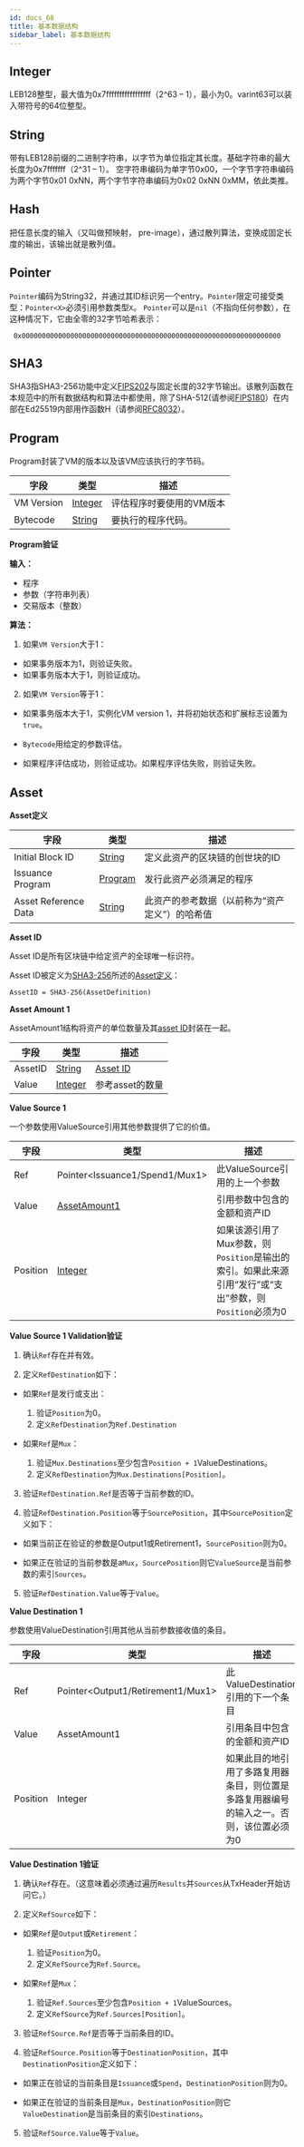 ```yaml
---
id: docs_68
title: 基本数据结构
sidebar_label: 基本数据结构
---
```


## Integer

LEB128整型，最大值为0x7fffffffffffffffff（2^63 – 1），最小为0。varint63可以装入带符号的64位整型。

## String

带有LEB128前缀的二进制字符串，以字节为单位指定其长度。基础字符串的最大长度为0x7fffffff（2^31 – 1）。
空字符串编码为单字节0x00，一个字节字符串编码为两个字节0x01 0xNN，两个字节字符串编码为0x02 0xNN 0xMM，依此类推。

## Hash

把任意长度的输入（又叫做预映射， pre-image），通过散列算法，变换成固定长度的输出，该输出就是散列值。

## Pointer

`Pointer`编码为String32，并通过其ID标识另一个entry。`Pointer`限定可接受类型：`Pointer<X>`必须引用参数类型`X`。
`Pointer`可以是`nil`（不指向任何参数），在这种情况下，它由全零的32字节哈希表示：

     0x0000000000000000000000000000000000000000000000000000000000000000

## SHA3

SHA3指SHA3​​-256功能中定义[FIPS202](https://dx.doi.org/10.6028/NIST.FIPS.202)与固定长度的32字节输出。该散列函数在本规范中的所有数据结构和算法中都使用，除了SHA-512(请参阅[FIPS180](http://csrc.nist.gov/publications/fips/fips180-2/fips180-2withchangenotice.pdf)）在内部在Ed25519内部用作函数H（请参阅[RFC8032](https://tools.ietf.org/html/rfc8032)）。

## Program

Program封装了VM的版本以及该VM应该执行的字节码。

| 字段 | 类型 | 描述 | 
| --- | --- |--- |
| VM Version |	[Integer](#integer)	| 评估程序时要使用的VM版本|
| Bytecode | [String](#string) | 要执行的程序代码。

**Program验证**

**输入：**

-  程序
-  参数（字符串列表）
-  交易版本（整数）

**算法：**

1. 如果`VM Version`大于1：

- 如果事务版本为1，则验证失败。
- 如果事务版本大于1，则验证成功。

2. 如果`VM Version`等于1：

- 如果事务版本大于1，实例化VM version 1，并将初始状态和扩展标志设置为`true`。

- `Bytecode`用给定的参数评估。

- 如果程序评估成功，则验证成功。如果程序评估失败，则验证失败。

## Asset

**Asset定义**


| 字段 | 类型 | 描述 | 
| --- | --- |--- |
|Initial Block ID	| [String](#string) | 定义此资产的区块链的创世块的ID|
|Issuance Program	| [Program](#program) |	发行此资产必须满足的程序|
|Asset Reference Data | [String](#string) |	此资产的参考数据（以前称为“资产定义”）的哈希值|

**Asset ID**

Asset ID是所有区块链中给定资产的全球唯一标识符。

Asset ID被定义为[SHA3-256](#sha3)所述的[Asset定义](#asset定义)：

    AssetID = SHA3-256(AssetDefinition)

**Asset Amount 1**

AssetAmount1结构将资产的单位数量及其[asset ID](#asset-id)封装在一起。

| 字段 | 类型 | 描述 | 
| --- | --- |--- |
|AssetID | [String](#string) | [Asset ID](#asset-id)|
|Value | [Integer](#integer) | 参考asset的数量|

**Value Source 1**

一个参数使用ValueSource引用其他参数提供了它的价值。

| 字段 | 类型 | 描述 | 
| --- | --- |--- |
| Ref  | Pointer<Issuance1/Spend1/Mux1>  |	此ValueSource引用的上一个参数 |
| Value	| [AssetAmount1](#asset-amount-1) |	引用参数中包含的金额和资产ID |
| Position |	[Integer](#integer)	| 如果该源引用了Mux参数，则`Position`是输出的索引。如果此来源引用“发行”或“支出”参数，则`Position`必须为0 |

**Value Source 1 Validation验证**

1. 确认`Ref`存在并有效。

2. 定义`RefDestination`如下：

- 如果`Ref`是发行或支出：
   1. 验证`Position`为0。 
   2. 定`义RefDestination`为`Ref.Destination`

- 如果`Ref`是`Mux`：
   1. 验证`Mux.Destinations`至少包含`Position + 1`ValueDestinations。
   2. 定义`RefDestination`为`Mux.Destinations[Position]`。

3. 验证`RefDestination.Ref`是否等于当前参数的ID。

4. 验证`RefDestination.Position`等于`SourcePosition`，其中`SourcePosition`定义如下：

- 如果当前正在验证的参数是Output1或Retirement1，`SourcePosition`则为0。

- 如果正在验证的当前参数是a`Mux`，`SourcePosition`则它`ValueSource`是当前参数的索引`Sources`。

5. 验证`RefDestination.Value`等于`Value`。

**Value Destination 1**

参数使用ValueDestination引用其他从当前参数接收值的条目。

| 字段 | 类型 | 描述 | 
| --- | --- |--- |
| Ref | Pointer<Output1/Retirement1/Mux1> | 此ValueDestination引用的下一个条目 |
| Value | AssetAmount1	 | 引用条目中包含的金额和资产ID |
| Position |	Integer	| 如果此目的地引用了多路复用器条目，则位置是多路复用器编号的输入之一。否则，该位置必须为0|

**Value Destination 1验证**

1. 确认`Ref`存在。（这意味着必须通过遍历`Results`并`Sources`从TxHeader开始访问它。）

2. 定义`RefSource`如下：

- 如果`Ref`是`Output`或`Retirement`：
  1. 验证`Position`为0。 
  2. 定义`RefSource`为`Ref.Source`。

- 如果`Ref`是`Mux`：
  1. 验证`Ref.Sources`至少包含`Position + 1`ValueSources。 
  2. 定义`RefSource`为`Ref.Sources[Position]`。

3. 验证`RefSource.Ref`是否等于当前条目的ID。

4. 验证`RefSource.Position`等于`DestinationPosition`，其中`DestinationPosition`定义如下：

- 如果正在验证的当前条目是`Issuance`或`Spend`，`DestinationPosition`则为0。

- 如果正在验证的当前条目是`Mux`，`DestinationPosition`则它`ValueDestination`是当前条目的索引`Destinations`。

5. 验证`RefSource.Value`等于`Value`。

